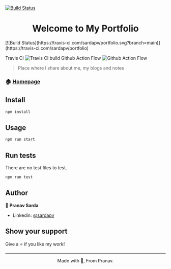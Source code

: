 [![Build Status](https://travis-ci.com/sardapv/portfolio.svg?branch=main)](https://travis-ci.com/sardapv/portfolio)
<h1 align="center">Welcome to My Portfolio</h1>[![Build Status](https://travis-ci.com/sardapv/portfolio.svg?branch=main)](https://travis-ci.com/sardapv/portfolio)
<p>
  Travis CI <img alt="Travis CI build" src="https://travis-ci.com/sardapv/portfolio.svg?branch=main" />
  Github Action Flow <img alt="Github Action Flow" src="https://travis-ci.com/sardapv/portfolio.svg?branch=main" />
</p>

> Place where I share about me, my blogs and notes

### 🏠 [Homepage](https://sardapv.github.io/portfolio)


## Install

```sh
npm install
```

## Usage

```sh
npm run start
```

## Run tests

There are no test files to test.

```sh
npm run test
```

## Author

👤 **Pranav Sarda**

* Linkedin: [@sardapv](https://www.linkedin.com/in/sardapv/)

## Show your support

Give a ⭐️ if you like my work!

***
<p align="center"> Made with 💚, From Pranav. </p> <br />
